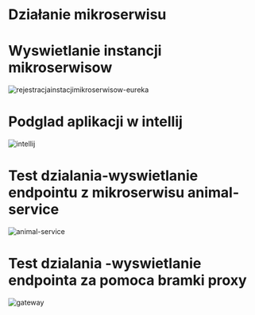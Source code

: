 # Działanie mikroserwisu
# Wyswietlanie instancji mikroserwisow
![rejestracjainstacjimikroserwisow-eureka](https://user-images.githubusercontent.com/40964663/101843877-710a0480-3b4b-11eb-9898-04abe2416216.png)
# Podglad aplikacji w intellij
![intellij](https://user-images.githubusercontent.com/40964663/101843746-2ab4a580-3b4b-11eb-99cb-35f2fb999198.png)
# Test dzialania-wyswietlanie endpointu z mikroserwisu animal-service
![animal-service](https://user-images.githubusercontent.com/40964663/101843767-399b5800-3b4b-11eb-994f-bd65911a95f3.png)
# Test dzialania -wyswietlanie endpointa za pomoca bramki proxy 
![gateway](https://user-images.githubusercontent.com/40964663/101843788-45871a00-3b4b-11eb-9e94-95f553c4f9fd.png)

